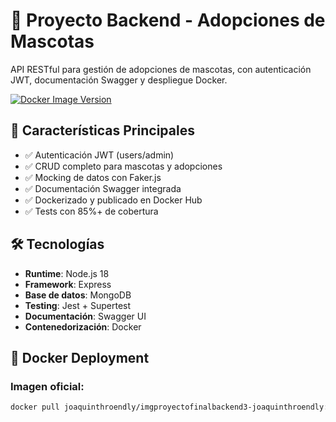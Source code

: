 # 🚀 Proyecto Backend - Adopciones de Mascotas

API RESTful para gestión de adopciones de mascotas, con autenticación JWT, documentación Swagger y despliegue Docker.

[![Docker Image Version](https://img.shields.io/docker/v/joaquinthroendly/imgproyectofinalbackend3-joaquinthroendly/latest)](https://hub.docker.com/r/joaquinthroendly/imgproyectofinalbackend3-joaquinthroendly)


## 📌 Características Principales

- ✅ Autenticación JWT (users/admin)
- ✅ CRUD completo para mascotas y adopciones
- ✅ Mocking de datos con Faker.js
- ✅ Documentación Swagger integrada
- ✅ Dockerizado y publicado en Docker Hub
- ✅ Tests con 85%+ de cobertura

## 🛠 Tecnologías

- **Runtime**: Node.js 18
- **Framework**: Express
- **Base de datos**: MongoDB
- **Testing**: Jest + Supertest
- **Documentación**: Swagger UI
- **Contenedorización**: Docker

## 🐋 Docker Deployment

### Imagen oficial:
```bash
docker pull joaquinthroendly/imgproyectofinalbackend3-joaquinthroendly:latest
